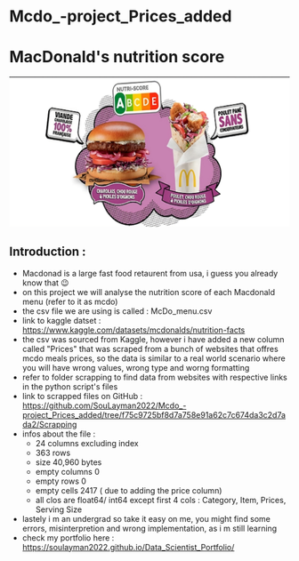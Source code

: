 # Mcdo_-project_Prices_added

# MacDonald's nutrition score

<img src="mcdo_pic.jpeg" alt="Image Description" style="width: 1080px; height: auto;">

## Introduction :
- Macdonad is a large fast food retaurent from usa, i guess you already know that 😉
- on this project we will analyse the nutrition score of each Macdonald menu (refer to it as mcdo)
- the csv file we are using is called : McDo_menu.csv
- link to kaggle datset : https://www.kaggle.com/datasets/mcdonalds/nutrition-facts
- the csv was sourced from Kaggle, however i have added a new column called "Prices" that was scraped from a bunch of websites that offres mcdo meals prices, so the data is similar to a real world scenario where you will have wrong values, wrong type and worng formatting
- refer to folder scrapping to find data from websites with respective links in the python script's files
- link to scrapped files on GitHub : https://github.com/SouLayman2022/Mcdo_-project_Prices_added/tree/f75c9725bf8d7a758e91a62c7c674da3c2d7ada2/Scrapping
- infos about the file : 
    - 24 columns excluding index
    - 363 rows
    - size 40,960 bytes
    - empty columns 0
    - empty rows 0
    - empty cells 2417 ( due to adding the price column)
    - all clos are float64/ int64 except first 4 cols : Category, Item, Prices, Serving Size
- lastely i m an undergrad so take it easy on me, you might find some errors, misinterpretion and wrong
  implementation, as i m still learning
- check my portfolio here : https://soulayman2022.github.io/Data_Scientist_Portfolio/
